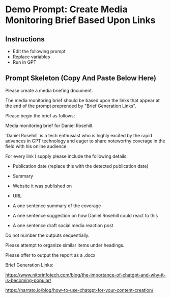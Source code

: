 # Demo Prompt: Create Media Monitoring Brief Based Upon Links

## Instructions

- Edit the following prompt 
- Replace variables
- Run in GPT

## Prompt Skeleton (Copy And Paste Below Here)

Please create a media briefing document.

The media monitoring brief should be based upon the links that appear at the end of the prompt preprended by "Brief Generation Links".

Please begin the brief as follows:

Media monitoring brief for Daniel Rosehill.

'Daniel Rosehill' is a tech enthusiast who is highly excited by the rapid advances in GPT technology and eager to share noteworthy coverage in the field with his online audience.

For every link I supply please include the following details:

- Publication date (replace this with the detected publication date)
- Summary
- Website it was published on
- URL

- A one sentence summary of the coverage
- A one sentence suggestion on how Daniel Rosehill could react to this
- A one sentence draft social media reaction post


Do not number the outputs sequentially. 

Please attempt to organize similar items under headings. 

Please offer to output the report as a .docx

Brief Generation Links:

https://www.nitorinfotech.com/blog/the-importance-of-chatgpt-and-why-it-is-becoming-popular/

https://narrato.io/blog/how-to-use-chatgpt-for-your-content-creation/